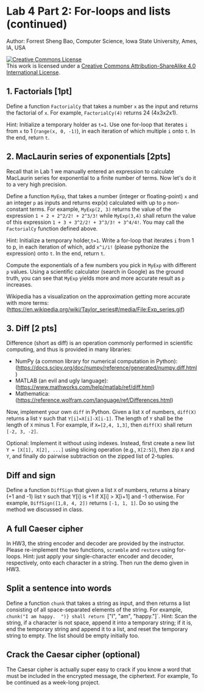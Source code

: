 # Lab 4 Part 2: For-loops and lists (continued)

Author: Forrest Sheng Bao, Computer Science, Iowa State University, Ames, IA, USA

<a rel="license" href="http://creativecommons.org/licenses/by-sa/4.0/"><img alt="Creative Commons License" style="border-width:0" src="https://i.creativecommons.org/l/by-sa/4.0/88x31.png" /></a><br />This work is licensed under a <a rel="license" href="http://creativecommons.org/licenses/by-sa/4.0/">Creative Commons Attribution-ShareAlike 4.0 International License</a>.

## 1. Factorials [1pt]
Define a function `FactorialCy` that takes a number `x` as the input and returns the factorial of `x`. For example, `FactorialCy(4)` returns 24 (4x3x2x1). 

Hint: Initialize a temporary holder as `t=1`. Use one for-loop that iterates `i` from `x` to 1 (`range(x, 0, -1)`), in each iteration of which multiple `i` onto `t`. In the end, return `t`. 

## 2. MacLaurin series of exponentials [2pts]
Recall that in Lab 1 we manually entered an expression to calculate MacLaurin series for exponential to a finite number of terms. Now let's do it to a very high precision. 

Define a function `MyExp`, that takes a number (integer or floating-point) `x` and an integer `p` as inputs and returns exp(x) calculated with up to `p` non-constant terms. For example, `MyExp(2, 3)` returns the value of the expression `1 + 2 + 2^2/2! + 2^3/3!` while `MyExp(3,4)` shall return the value of this expression `1 + 3 + 3^2/2! + 3^3/3! + 3^4/4!`. You may call the `FactorialCy` function defined above. 

Hint: Initialize a temporary holder,`t=1`. Write a for-loop that iterates `i` from 1 to p, in each iteration of which, add `x^i/i!` (please pythonize the expression) onto `t`. In the end, return `t`. 


Compute the exponentials of a few numbers you pick in `MyExp` with different `p` values. Using a scientific calculator (search in Google) as the ground truth, you can see that `MyExp` yields more and more accurate result as `p` increases. 

Wikipedia has a visualization on the approximation getting more accurate with more terms: (https://en.wikipedia.org/wiki/Taylor_series#/media/File:Exp_series.gif)

## 3. Diff [2 pts]

Difference (short as diff) is an operation commonly performed in scientific computing, and thus is provided in many libraries:  

* NumPy (a common library for numerical computation in Python): (https://docs.scipy.org/doc/numpy/reference/generated/numpy.diff.html)
* MATLAB (an evil and ugly language): (https://www.mathworks.com/help/matlab/ref/diff.html)
* Mathematica: (https://reference.wolfram.com/language/ref/Differences.html)

Now, implement your own `diff` in Python. Given a list `X` of numbers, `diff(X)` returns a list `Y` such that `Y[i]=X[i]-X[i-1]`. The length of `Y` shall be the length of `X` minus 1. For example, if `X=[2,4, 1,3]`, then `diff(X)` shall return `[-2, 3, -2]`. 

Optional: Implement it without using indexes. Instead, first create a new list `Y = [X[1], X[2], ...]` using slicing operation (e.g., `X[2:5]`), then zip `X` and `Y`, and finally do pairwise subtraction on the zipped list of 2-tuples. 

## Diff and sign 
Define a function `DiffSign` that given a list `X` of numbers, returns a binary (+1 and -1) list `Y`  such that Y[i] is +1 if X[i] > X[i+1] and -1 otherwise. For example, `DiffSign([1,8, 4, 2])` returns `[-1, 1, 1]`. Do so using the method we discussed in class. 

## A full Caeser cipher

In HW3, the string encoder and decoder are provided by the instructor. 
Please re-implement the two functions, `scramble` and `restore` using for-loops. Hint: just apply your single-character encoder and decoder, respectively, onto each character in a string. Then run the demo given in HW3.

## Split a sentence into words
Define a function `chunk` that takes a string as input, and then returns a list consisting of all space-separated elements of the string. 
For example, `chunk("I am happy.  ")} shall return `["I", "am", "happy."]`. Hint: Scan the string, if a character is not space, append it into a temporary string; if it is, end the temporary string and append it to a list, and reset the temporary string to empty. The list should be empty initially too. 

## Crack the Caesar cipher (optional)

The Caesar cipher is actually super easy to crack if you know a word that must be included in the encrypted message, the ciphertext. For example, 
To be continued as a week-long project. 
